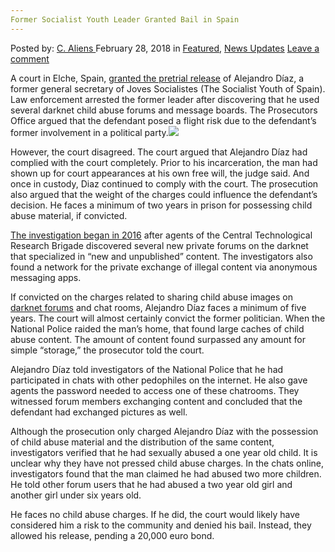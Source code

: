 ```yaml
---
Former Socialist Youth Leader Granted Bail in Spain
---
```

<article class="post-listing post-24894 post type-post status-publish format-standard has-post-thumbnail hentry category-deepdot-news category-news-updates tag-bail tag-granted tag-leader tag-socialist tag-spain tag-youth">
<div class="post-inner">
<span>Posted by: <a href="https://www.deepdotweb.com/author/caliens/" title="">C. Aliens </a></span>
<span>February 28, 2018</span>
<span>in <a href="https://www.deepdotweb.com/category/deepdot-news/" rel="category tag">Featured</a>, <a href="https://www.deepdotweb.com/category/news-updates/" rel="category tag">News Updates</a></span>
<span><a href="https://www.deepdotweb.com/2018/02/28/former-socialist-youth-leader-granted-bail-spain/#respond">Leave a comment</a></span>
</p>
<div class="clear"></div>
<div class="entry">
<p>A court in Elche, Spain, <a href="http://www.diarioinformacion.com/elche/2018/02/06/juez-ratifica-libertad-exlider-joves/1985800.html">granted the pretrial release</a> of Alejandro Díaz, a former general secretary of Joves Socialistes (The Socialist Youth of Spain). Law enforcement arrested the former leader after discovering that he used several darknet child abuse forums and message boards. The Prosecutors Office argued that the defendant posed a flight risk due to the defendant&#8217;s former involvement in a political party.<img class="wp-image-24899 aligncenter" src="https://www.deepdotweb.com/wp-content/uploads/2018/02/word-image-37.jpeg" srcset="https://www.deepdotweb.com/wp-content/uploads/2018/02/word-image-37.jpeg 660w, https://www.deepdotweb.com/wp-content/uploads/2018/02/word-image-37-300x150.jpeg 300w" sizes="(max-width: 660px) 100vw, 660px" /></p>
<p>However, the court disagreed. The court argued that Alejandro Díaz had complied with the court completely. Prior to his incarceration, the man had shown up for court appearances at his own free will, the judge said. And once in custody, Diaz continued to comply with the court. The prosecution also argued that the weight of the charges could influence the defendant’s decision. He faces a minimum of two years in prison for possessing child abuse material, if convicted.</p>
<p><a href="https://www.deepdotweb.com/2017/06/30/socialist-youth-leader-arrested-child-pornography/">The investigation began in 2016</a> after agents of the Central Technological Research Brigade discovered several new private forums on the darknet that specialized in &#8220;new and unpublished” content. The investigators also found a network for the private exchange of illegal content via anonymous messaging apps.</p>
<p>If convicted on the charges related to sharing child abuse images on <a href="https://www.deepdotweb.com/marketplace-directory/categories/discussion-forums/">darknet forums</a> and chat rooms, Alejandro Díaz faces a minimum of five years. The court will almost certainly convict the former politician. When the National Police raided the man&#8217;s home, that found large caches of child abuse content. The amount of content found surpassed any amount for simple “storage,” the prosecutor told the court.</p>
<p>Alejandro Díaz told investigators of the National Police that he had participated in chats with other pedophiles on the internet. He also gave agents the password needed to access one of these chatrooms. They witnessed forum members exchanging content and concluded that the defendant had exchanged pictures as well.</p>
<p>Although the prosecution only charged Alejandro Díaz with the possession of child abuse material and the distribution of the same content, investigators verified that he had sexually abused a one year old child. It is unclear why they have not pressed child abuse charges. In the chats online, investigators found that the man claimed he had abused two more children. He told other forum users that he had abused a two year old girl and another girl under six years old.</p>
<p>He faces no child abuse charges. If he did, the court would likely have considered him a risk to the community and denied his bail. Instead, they allowed his release, pending a 20,000 euro bond.</p>
</div>
<span style="display:none"><a href="https://www.deepdotweb.com/tag/bail/" rel="tag">bail</a> <a href="https://www.deepdotweb.com/tag/granted/" rel="tag">granted</a> <a href="https://www.deepdotweb.com/tag/leader/" rel="tag">leader</a> <a href="https://www.deepdotweb.com/tag/socialist/" rel="tag">socialist</a> <a href="https://www.deepdotweb.com/tag/spain/" rel="tag">spain</a> <a href="https://www.deepdotweb.com/tag/youth/" rel="tag">youth</a></span> <span style="display:none" class="updated">2018-02-28</span>
<div style="display:none" class="vcard author" itemprop="author" itemscope itemtype="http://schema.org/Person"><strong class="fn" itemprop="name"><a href="https://www.deepdotweb.com/author/caliens/" title="Posts by C. Aliens" rel="author">C. Aliens</a></strong></div>
</div>
</article>

